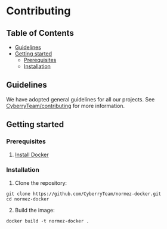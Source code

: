 # Contributing

## Table of Contents

- [Guidelines](#guidelines)
- [Getting started](#getting-started)
  - [Prerequisites](#prerequisites)
  - [Installation](#installation)

## Guidelines

We have adopted general guidelines for all our projects.
See [CyberryTeam/contributing](https://github.com/CyberryTeam/contributing) for more information.

## Getting started

### Prerequisites

1. [Install Docker](https://docs.docker.com/get-docker/)

### Installation

1. Clone the repository:

```shell script
git clone https://github.com/CyberryTeam/normez-docker.git
cd normez-docker
```

2. Build the image:

```shell script
docker build -t normez-docker .
```
